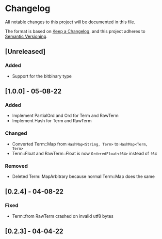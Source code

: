 # Changelog

All notable changes to this project will be documented in this file.

The format is based on [Keep a Changelog](https://keepachangelog.com/en/1.0.0/),
and this project adheres to [Semantic Versioning](https://semver.org/spec/v2.0.0.html).

## [Unreleased]

### Added

- Support for the bitbinary type

## [1.0.0] - 05-08-22

### Added

- Implement PartialOrd and Ord for Term and RawTerm
- Implement Hash for Term and RawTerm

### Changed

- Converted Term::Map from `HashMap<String, Term>` to `HashMap<Term, Term>`
- Term::Float and RawTerm::Float is now `OrderedFloat<f64>` instead of `f64`

### Removed

- Deleted Term::MapArbitrary because normal Term::Map does the same

## [0.2.4] - 04-08-22

### Fixed

- Term::from RawTerm crashed on invalid utf8 bytes

## [0.2.3] - 04-04-22
